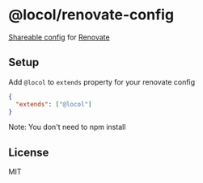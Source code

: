 # @locol/renovate-config

[Shareable config](https://renovatebot.com/docs/config-presets/) for [Renovate](https://renovatebot.com)

## Setup

Add `@locol` to `extends` property for your renovate config

```json
{
  "extends": ["@locol"]
}
```

Note: You don't need to npm install

## License

MIT

